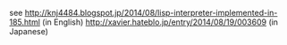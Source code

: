 see 
http://knj4484.blogspot.jp/2014/08/lisp-interpreter-implemented-in-185.html (in English)
http://xavier.hateblo.jp/entry/2014/08/19/003609 (in Japanese)

